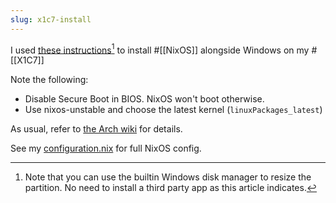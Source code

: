```yaml
---
slug: x1c7-install
---
```


I used [these instructions](https://github.com/andywhite37/nixos/blob/master/DUAL_BOOT_WINDOWS_GUIDE.md)[^nat] to install #[[NixOS]] alongside Windows on my #[[X1C7]]

[^nat]: Note that you can use the builtin Windows disk manager to resize the partition. No need to install a third party app as this article indicates.

Note the following:

- Disable Secure Boot in BIOS. NixOS won't boot otherwise.
- Use nixos-unstable and choose the latest kernel (`linuxPackages_latest`)

As usual, refer to [the Arch wiki](https://wiki.archlinux.org/index.php/Lenovo_ThinkPad_X1_Carbon_(Gen_7)) for details.

See my [configuration.nix][x1c7.nix] for full NixOS config.

[x1c7.nix]: https://github.com/srid/nixos-config/blob/master/systems/laptops/x1c7.nix

